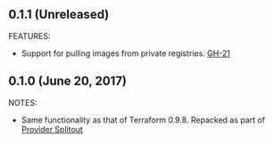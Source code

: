 ## 0.1.1 (Unreleased)

FEATURES:
* Support for pulling images from private registries. [GH-21](https://github.com/terraform-providers/terraform-provider-docker/pull/21)

## 0.1.0 (June 20, 2017)

NOTES:

* Same functionality as that of Terraform 0.9.8. Repacked as part of [Provider Splitout](https://www.hashicorp.com/blog/upcoming-provider-changes-in-terraform-0-10/)
